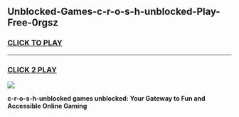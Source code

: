 
## Unblocked-Games-c-r-o-s-h-unblocked-Play-Free-0rgsz
<h3>
<a href="https://premium76.site?title=c-r-o-s-h-unblocked&ref=12A">CLICK TO PLAY</a></h3>
<hr>

<h3>
<a href="https://premium76.site?title=c-r-o-s-h-unblocked&ref=12A">CLICK 2 PLAY</a>
  
</h3>

<a href="https://premium76.site?title=c-r-o-s-h-unblocked&ref=12A"><img src="https://clearcache.store/games.png"></a>


**c-r-o-s-h-unblocked games unblocked: Your Gateway to Fun and Accessible Online Gaming**
